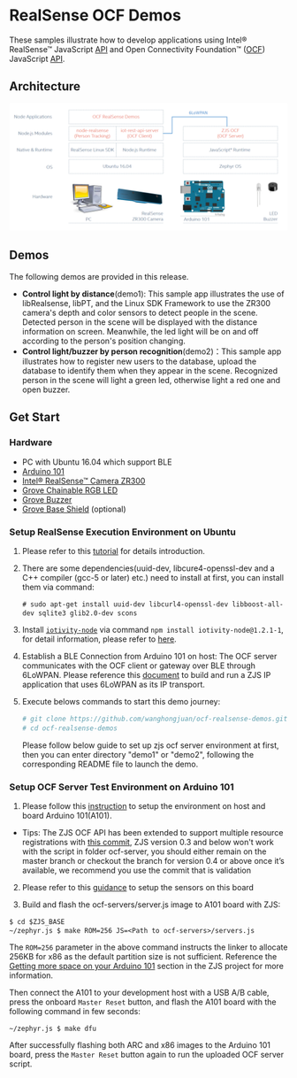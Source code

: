 # RealSense OCF Demos
These samples illustrate how to develop applications using Intel® RealSense™ JavaScript [API](https://01org.github.io/node-realsense/doc/spec) and Open Connectivity Foundation™ ([OCF](https://openconnectivity.org)) JavaScript [API](https://github.com/01org/zephyr.js/blob/master/docs/ocf.md).

## Architecture

![Image](./doc/sh-ocf-arc.png?raw=true)

## Demos
The following demos are provided in this release.
 - **Control light by distance**(demo1): This sample app illustrates the use of libRealsense, libPT, and the Linux SDK Framework to use the ZR300 camera's depth and color sensors to detect people in the scene. Detected person in the scene will be displayed with the distance information on screen. Meanwhile, the led light will be on and off according to the person's position changing.
 - **Control light/buzzer by person recognition**(demo2)：This sample app illustrates how to register new users to the database, upload the database to identify them when they appear in the scene. Recognized person in the scene will light a green led, otherwise light a red one and open buzzer.

## Get Start

### Hardware

- PC with Ubuntu 16.04 which support BLE
- [Arduino 101](https://store.arduino.cc/usa/arduino-101)
- [Intel® RealSense™ Camera ZR300](https://newsroom.intel.com/chip-shots/intel-announces-tools-realsense-technology-development/)
- [Grove Chainable RGB LED](http://www.seeedstudio.com/depot/twig-chainable-rgb-led-p-850.html?cPath=156_157)
- [Grove Buzzer](http://wiki.seeed.cc/Grove-Buzzer/)
- [Grove Base Shield](https://www.seeedstudio.com/Base-Shield-V2-p-1378.html) (optional)


### Setup RealSense Execution Environment on Ubuntu

1. Please refer to this [tutorial](https://github.com/01org/node-realsense/blob/master/doc/setup_environment.md) for details introduction.

2. There are some dependencies(uuid-dev, libcure4-openssl-dev and a C++ compiler (gcc-5 or later) etc.) need to install at first, you can install them via command:
   ```
   # sudo apt-get install uuid-dev libcurl4-openssl-dev libboost-all-dev sqlite3 glib2.0-dev scons
   ```
3. Install [`iotivity-node`](https://github.com/otcshare/iotivity-node) via command `npm install iotivity-node@1.2.1-1`, for detail information, please refer to [here](https://github.com/otcshare/iotivity-node/blob/master/README.md).

4. Establish a BLE Connection from Arduino 101 on host:
The OCF server communicates with the OCF client or gateway over BLE through 6LoWPAN. Please reference this [document](https://github.com/01org/zephyr.js/blob/master/docs/6lowpan-ble.md#linux-setup) to build and run a ZJS IP application that uses 6LoWPAN as its IP transport.

5. Execute belows commands to start this demo journey:
   ```bash
   # git clone https://github.com/wanghongjuan/ocf-realsense-demos.git
   # cd ocf-realsense-demos
   ```
   Please follow below guide to set up zjs ocf server environment at first, then you can enter directory "demo1" or "demo2", following the corresponding README file to launch the demo. 


### Setup OCF Server Test Environment on Arduino 101
1. Please follow this [instruction](https://github.com/01org/zephyr.js/blob/master/README.md#getting-started) to setup the environment on host and board Arduino 101(A101).
* Tips: The ZJS OCF API has been extended to support multiple resource registrations with [this commit](https://github.com/01org/zephyr.js/commit/5d1674a724ba202bf966a4b2b66d50f80a0acb78), ZJS version 0.3 and below won't work with the script in folder ocf-server, you should either remain on the master branch or checkout the branch for version 0.4 or above once it’s available, we recommend you use the commit that is validation

2. Please refer to this [guidance](./ocf-servers/README.md#setting-up-the-hw) to setup the sensors on this board

3. Build and flash the ocf-servers/server.js image to A101 board with ZJS:
```
$ cd $ZJS_BASE
~/zephyr.js $ make ROM=256 JS=<Path to ocf-servers>/servers.js
```
The `ROM=256` parameter in the above command instructs the linker to allocate 256KB for x86 as the default partition size is not sufficient. Reference the [Getting more space on your Arduino 101](https://github.com/01org/zephyr.js#getting-more-space-on-your-arduino-101) section in the ZJS project for more information.

Then connect the A101 to your development host with a USB A/B cable, press the onboard `Master Reset` button, and flash the A101 board with the following command in few seconds:
```
~/zephyr.js $ make dfu
```

After successfully flashing both ARC and x86 images to the Arduino 101 board, press the `Master Reset` button again to run the uploaded OCF server script.

